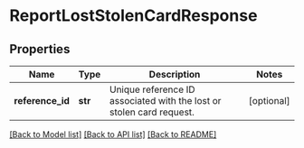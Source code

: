 # ReportLostStolenCardResponse

## Properties
Name | Type | Description | Notes
------------ | ------------- | ------------- | -------------
**reference_id** | **str** | Unique reference ID associated with the lost or stolen card request. | [optional] 

[[Back to Model list]](../README.md#documentation-for-models) [[Back to API list]](../README.md#documentation-for-api-endpoints) [[Back to README]](../README.md)


